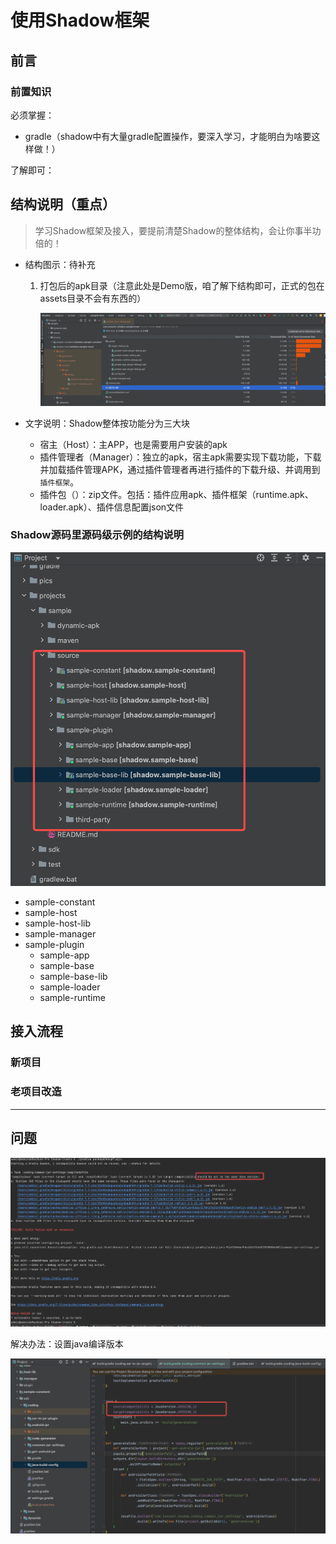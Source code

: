 # 使用Shadow框架

## 前言

### 前置知识

必须掌握：

- gradle（shadow中有大量gradle配置操作，要深入学习，才能明白为啥要这样做！）

了解即可：

## 结构说明（重点）

>学习Shadow框架及接入，要提前清楚Shadow的整体结构，会让你事半功倍的！

- 结构图示：待补充

    1. 打包后的apk目录（注意此处是Demo版，咱了解下结构即可，正式的包在assets目录不会有东西的）

        ![Demo版APK目录](./images/host-apk-demo.png)

- 文字说明：Shadow整体按功能分为三大块
  - 宿主（Host）：主APP，也是需要用户安装的apk
  - 插件管理者（Manager）：独立的apk，宿主apk需要实现下载功能，下载并加载插件管理APK，通过插件管理者再进行插件的下载升级、并调用到`插件框架`。
  - 插件包（）：zip文件。包括：插件应用apk、插件框架（runtime.apk、loader.apk）、插件信息配置json文件

### Shadow源码里源码级示例的结构说明

![Alt text](image.png)

- sample-constant
- sample-host
- sample-host-lib
- sample-manager
- sample-plugin
  - sample-app
  - sample-base
  - sample-base-lib
  - sample-loader
  - sample-runtime

## 接入流程

### 新项目

### 老项目改造

---

## 问题

![Alt text](image-1.png)

解决办法：设置java编译版本

![Alt text](image-2.png)
